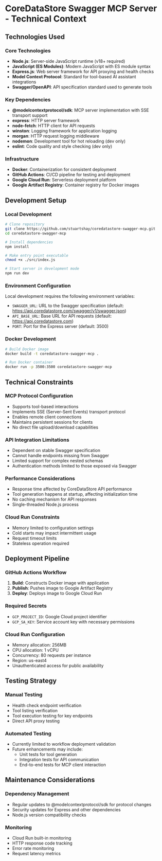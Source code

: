 # CoreDataStore Swagger MCP Server - Technical Context

## Technologies Used

### Core Technologies
- **Node.js**: Server-side JavaScript runtime (v18+ required)
- **JavaScript (ES Modules)**: Modern JavaScript with ES module syntax
- **Express.js**: Web server framework for API proxying and health checks
- **Model Context Protocol**: Standard for tool-based AI assistant integrations
- **Swagger/OpenAPI**: API specification standard used to generate tools

### Key Dependencies
- **@modelcontextprotocol/sdk**: MCP server implementation with SSE transport support
- **express**: HTTP server framework
- **node-fetch**: HTTP client for API requests
- **winston**: Logging framework for application logging
- **morgan**: HTTP request logging middleware
- **nodemon**: Development tool for hot reloading (dev only)
- **eslint**: Code quality and style checking (dev only)

### Infrastructure
- **Docker**: Containerization for consistent deployment
- **GitHub Actions**: CI/CD pipeline for testing and deployment
- **Google Cloud Run**: Serverless deployment platform
- **Google Artifact Registry**: Container registry for Docker images

## Development Setup

### Local Development
```bash
# Clone repository
git clone https://github.com/stuartshay/coredatastore-swagger-mcp.git
cd coredatastore-swagger-mcp

# Install dependencies
npm install

# Make entry point executable
chmod +x ./src/index.js

# Start server in development mode
npm run dev
```

### Environment Configuration
Local development requires the following environment variables:
- `SWAGGER_URL`: URL to the Swagger specification (default: https://api.coredatastore.com/swagger/v1/swagger.json)
- `API_BASE_URL`: Base URL for API requests (default: https://api.coredatastore.com)
- `PORT`: Port for the Express server (default: 3500)

### Docker Development
```bash
# Build Docker image
docker build -t coredatastore-swagger-mcp .

# Run Docker container
docker run -p 3500:3500 coredatastore-swagger-mcp
```

## Technical Constraints

### MCP Protocol Configuration
- Supports tool-based interactions
- Implements SSE (Server-Sent Events) transport protocol
- Enables remote client connections
- Maintains persistent sessions for clients
- No direct file upload/download capabilities

### API Integration Limitations
- Dependent on stable Swagger specification
- Cannot handle endpoints missing from Swagger
- Limited support for complex nested schemas
- Authentication methods limited to those exposed via Swagger

### Performance Considerations
- Response time affected by CoreDataStore API performance
- Tool generation happens at startup, affecting initialization time
- No caching mechanism for API responses
- Single-threaded Node.js process

### Cloud Run Constraints
- Memory limited to configuration settings
- Cold starts may impact intermittent usage
- Request timeout limits
- Stateless operation required

## Deployment Pipeline

### GitHub Actions Workflow
1. **Build**: Constructs Docker image with application
2. **Publish**: Pushes image to Google Artifact Registry
3. **Deploy**: Deploys image to Google Cloud Run

### Required Secrets
- `GCP_PROJECT_ID`: Google Cloud project identifier
- `GCP_SA_KEY`: Service account key with necessary permissions

### Cloud Run Configuration
- Memory allocation: 256MB
- CPU allocation: 1 vCPU
- Concurrency: 80 requests per instance
- Region: us-east4
- Unauthenticated access for public availability

## Testing Strategy

### Manual Testing
- Health check endpoint verification
- Tool listing verification
- Tool execution testing for key endpoints
- Direct API proxy testing

### Automated Testing
- Currently limited to workflow deployment validation
- Future enhancements may include:
  - Unit tests for tool generation
  - Integration tests for API communication
  - End-to-end tests for MCP client interaction

## Maintenance Considerations

### Dependency Management
- Regular updates to @modelcontextprotocol/sdk for protocol changes
- Security updates for Express and other dependencies
- Node.js version compatibility checks

### Monitoring
- Cloud Run built-in monitoring
- HTTP response code tracking
- Error rate monitoring
- Request latency metrics
